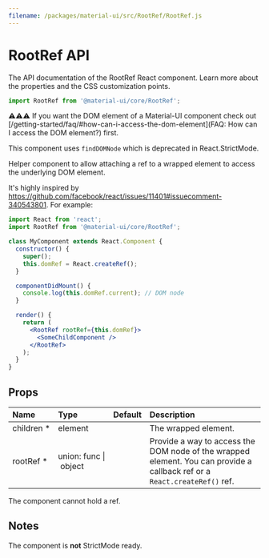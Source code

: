 ```yaml
---
filename: /packages/material-ui/src/RootRef/RootRef.js
---
```


<!--- This documentation is automatically generated, do not try to edit it. -->

# RootRef API

<p class="description">The API documentation of the RootRef React component. Learn more about the properties and the CSS customization points.</p>

```js
import RootRef from '@material-ui/core/RootRef';
```

⚠️⚠️⚠️
If you want the DOM element of a Material-UI component check out
[/getting-started/faq/#how-can-i-access-the-dom-element](FAQ: How can I access the DOM element?)
first.

This component uses `findDOMNode` which is deprecated in React.StrictMode.

Helper component to allow attaching a ref to a
wrapped element to access the underlying DOM element.

It's highly inspired by https://github.com/facebook/react/issues/11401#issuecomment-340543801.
For example:
```jsx
import React from 'react';
import RootRef from '@material-ui/core/RootRef';

class MyComponent extends React.Component {
  constructor() {
    super();
    this.domRef = React.createRef();
  }

  componentDidMount() {
    console.log(this.domRef.current); // DOM node
  }

  render() {
    return (
      <RootRef rootRef={this.domRef}>
        <SomeChildComponent />
      </RootRef>
    );
  }
}
```

## Props

| Name | Type | Default | Description |
|:-----|:-----|:--------|:------------|
| <span class="prop-name required">children&nbsp;*</span> | <span class="prop-type">element</span> |  | The wrapped element. |
| <span class="prop-name required">rootRef&nbsp;*</span> | <span class="prop-type">union:&nbsp;func&nbsp;&#124;<br>&nbsp;object<br></span> |  | Provide a way to access the DOM node of the wrapped element. You can provide a callback ref or a `React.createRef()` ref. |

The component cannot hold a ref.


## Notes

The component is **not** StrictMode ready.

